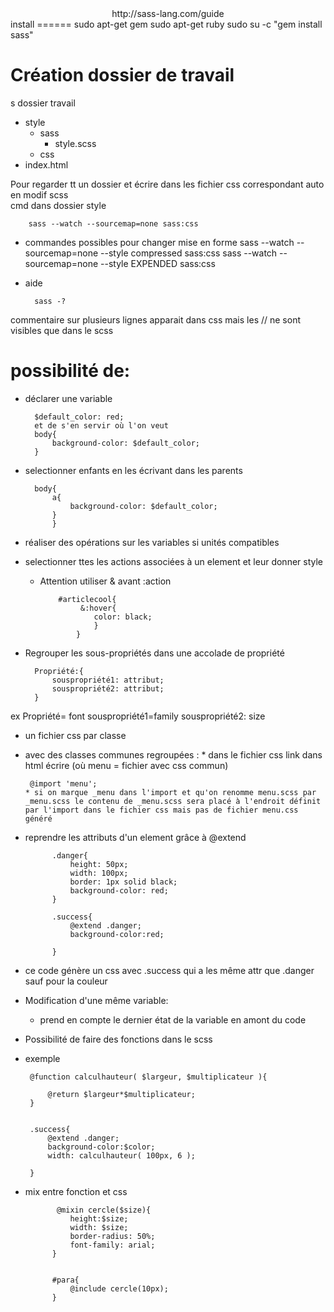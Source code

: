 <center>http://sass-lang.com/guide</center>
install
======
		sudo apt-get gem
		sudo apt-get ruby
		sudo su -c "gem install sass"



 


Création dossier de travail
=====
s
dossier travail  
* style
  * sass    
       * style.scss
  * css
* index.html


Pour regarder tt un dossier et écrire dans les fichier css correspondant auto en modif scss  
cmd dans dossier style	  


		sass --watch --sourcemap=none sass:css

* commandes possibles pour changer mise en forme
		sass --watch --sourcemap=none --style compressed sass:css
		sass --watch --sourcemap=none --style EXPENDED sass:css
		

* aide 

		sass -?


commentaire sur plusieurs lignes apparait dans css mais les // ne sont visibles que dans le scss  

possibilité de:
====

* déclarer une variable 


		$default_color: red;
		et de s'en servir où l'on veut
		body{
			background-color: $default_color;
		}

* selectionner enfants en les écrivant dans les parents


		body{
			a{
				background-color: $default_color;
			}
			}

* réaliser des opérations sur les variables si unités compatibles 
* selectionner ttes les actions associées à un element et leur donner style
  * Attention utiliser & avant :action

			#articlecool{
				 &:hover{
					color: black;
					}
				}
* Regrouper les sous-propriétés dans une accolade de propriété

		Propriété:{
			souspropriété1: attribut;
			souspropriété2: attribut;
		}

ex Propriété= font souspropriété1=family souspropriété2: size
* un fichier css par classe
 * avec des classes communes regroupées :
       * dans le fichier css link dans html écrire (où menu = fichier avec css commun)


		@import 'menu';
       * si on marque _menu dans l'import et qu'on renomme menu.scss par _menu.scss le contenu de _menu.scss sera placé à l'endroit définit par l'import dans le fichier css mais pas de fichier menu.css généré

* reprendre les attributs d'un element grâce à @extend
			
			.danger{
				height: 50px;
				width: 100px;
				border: 1px solid black;
				background-color: red;
			}

			.success{
				@extend .danger;
				background-color:red;
	
			}
 * ce code génère un css avec .success qui a les même attr que .danger sauf pour la couleur
* Modification d'une même variable:
  * prend en compte le dernier état de la variable en amont du code
* Possibilité de faire des fonctions dans le scss
 * exemple
 
		@function calculhauteur( $largeur, $multiplicateur ){

			@return $largeur*$multiplicateur;
		}


		.success{
			@extend .danger;
			background-color:$color;
			width: calculhauteur( 100px, 6 );
	
		}


* mix entre fonction et css


			 @mixin cercle($size){
				height:$size;
				width: $size;
				border-radius: 50%;
				font-family: arial;	
			}


			#para{
				@include cercle(10px);
			}


